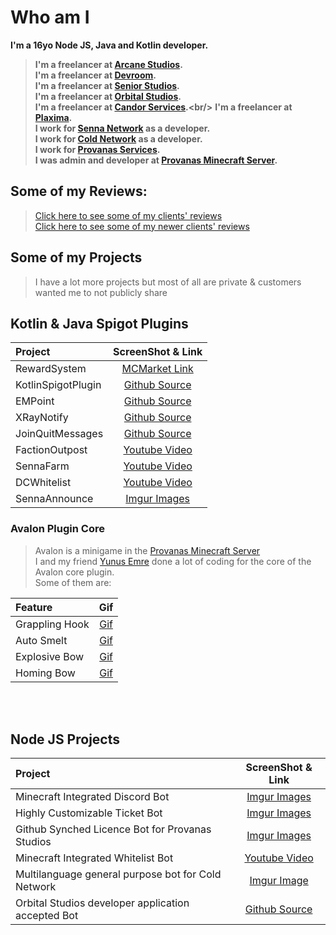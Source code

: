 # Who am I

**I'm a 16yo Node JS, Java and Kotlin developer.**

> **I'm a freelancer at [Arcane Studios](https://arcanestudios.co/).<br/>**
> **I'm a freelancer at [Devroom](https://www.devroomteam.com/).<br/>**
> **I'm a freelancer at [Senior Studios](https://www.senior-studios.com/).<br/>**
> **I'm a freelancer at [Orbital Studios](https://twitter.com/StudioOrbitals).<br/>**
> **I'm a freelancer at [Candor Services](https://twitter.com/CandorServices_).<br/>**
> **I'm a freelancer at [Plaxima](https://plaxima.com/).<br/>**
>**I work for [Senna Network](https://sennanetwork.com/) as a developer. <br/>**
>**I work for [Cold Network](https://coldnetwork.net/) as a developer. <br/>**
>**I work for [Provanas Services](https://www.provanas-services.com/). <br/>**
>**I was admin and developer at [Provanas Minecraft Server](https://www.provanas.com). <br/>**

## Some of my Reviews:

> [Click here to see some of my clients' reviews](https://imgur.com/a/Ld3I9YA)  
> [Click here to see some of my newer clients' reviews](https://imgur.com/a/P6SCwe8)

## Some of my Projects
> I have a lot more projects but most of all are private & customers wanted me to not publicly share
## Kotlin & Java Spigot Plugins
| Project            |                                                         ScreenShot & Link                                                         | 
|:-------------------|:---------------------------------------------------------------------------------------------------------------------------------:|
| RewardSystem       | [MCMarket Link](https://builtbybit.com/resources/⭐-reward-system-⭐-works-with-custom-mobs-✅-⚔%EF%B8%8F-50-sale-⚔%EF%B8%8F.24629/) |
| KotlinSpigotPlugin |                          [Github Source](https://github.com/MetuMortis-code/KotlinSpigotPluginTemplate)                           |
| EMPoint            |                                    [Github Source](https://github.com/MetuMortis-code/EMPoint)                                    |
| XRayNotify         |                                  [Github Source](https://github.com/MetuMortis-code/XrayNotify)                                   | 
| JoinQuitMessages   |                               [Github Source](https://github.com/MetuMortis-code/JoinQuitMessages)                                |
| FactionOutpost     |                                   [Youtube Video](https://www.youtube.com/watch?v=5jzbdnEd0tQ)                                    |
| SennaFarm          |                                   [Youtube Video](https://www.youtube.com/watch?v=asgZGxzn8LU)                                    |
| DCWhitelist        |                                   [Youtube Video](https://www.youtube.com/watch?v=SDwbe2mBxdI)                                    |
| SennaAnnounce      |                                            [Imgur Images](https://imgur.com/a/N4YVAcV)                                            |




 ### Avalon Plugin Core
 > Avalon is a minigame in the [Provanas Minecraft Server](https://www.provanas.com) <br/>
 I and my friend [Yunus Emre](https://github.com/YunussEmree) done a lot of coding for the core of the Avalon core plugin. <br/>
 Some of them are:

| Feature        |                                                       Gif                                                       |
|:---------------|:---------------------------------------------------------------------------------------------------------------:|
| Grappling Hook |     [Gif](https://media.discordapp.net/attachments/547024792243535873/838561676214665266/Avalon-kanca.gif)      | 
| Auto Smelt     | [Gif](https://media.discordapp.net/attachments/761592533679079445/839102571619680287/ezgif.com-gif-maker_1.gif) |
| Explosive Bow  |    [Gif](https://media.discordapp.net/attachments/761592533679079445/838827209098657842/Hnet.com-image.gif)     |
| Homing Bow     |  [Gif](https://media.discordapp.net/attachments/761592533679079445/839102356947075072/ezgif.com-gif-maker.gif)  |


  <br/><br/>

## Node JS Projects
| Project                                            |                           ScreenShot & Link                           |
|:---------------------------------------------------|:---------------------------------------------------------------------:|
| Minecraft Integrated Discord Bot                   |              [Imgur Images](https://imgur.com/a/diCaUHZ)              | 
| Highly Customizable Ticket Bot                     |              [Imgur Images](https://imgur.com/a/HQaiAmg)              |    
| Github Synched Licence Bot for Provanas Studios    |              [Imgur Images](https://imgur.com/a/0pZITss)              |   
| Minecraft Integrated Whitelist Bot                 |     [Youtube Video](https://www.youtube.com/watch?v=SDwbe2mBxdI)      |
| Multilanguage general purpose bot for Cold Network |              [Imgur Image](https://imgur.com/a/tyCPxLw)               |
| Orbital Studios developer application accepted Bot | [Github Source](https://github.com/LiberaTeMetuMortis/OrbitalTaskBot) | 
